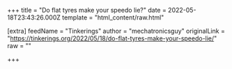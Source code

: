 
+++
title = "Do flat tyres make your speedo lie?"
date = 2022-05-18T23:43:26.000Z
template = "html_content/raw.html"

[extra]
feedName = "Tinkerings"
author = "mechatronicsguy"
originalLink = "https://tinkerings.org/2022/05/18/do-flat-tyres-make-your-speedo-lie/"
raw = ""

+++

